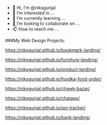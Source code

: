 - 👋 Hi, I’m @niksgunjal
- 👀 I’m interested in ...
- 🌱 I’m currently learning ...
- 💞️ I’m looking to collaborate on ...
- 📫 How to reach me ...

<!---
niksgunjal/niksgunjal is a ✨ special ✨ repository because its `README.md` (this file) appears on your GitHub profile.
You can click the Preview link to take a look at your changes.
--->

###My Web Design Projects:

https://niksgunjal.github.io/bookmark-landing/

https://niksgunjal.github.io/furniture-landing/

https://niksgunjal.github.io/product-landing/

https://niksgunjal.github.io/foodka-food-order/

https://niksgunjal.github.io/chawk-bazar/

https://niksgunjal.github.io/chatapp/

https://niksgunjal.github.io/api-tracker/

https://niksgunjal.github.io/bank-landing/
